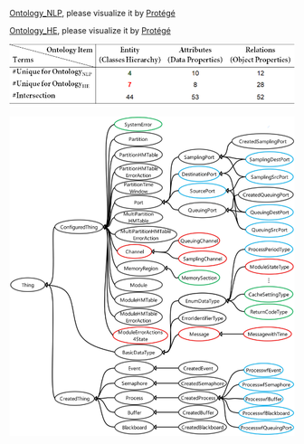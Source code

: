 [Ontology_NLP](https://github.com/luomou97/NLP_for_ARINC653/blob/main/Ontology/ARINC653Ontology_ExtractByNLP.owl), please visualize it by [Protégé](https://www.google.com/url?q=https%3A%2F%2Fprotege.stanford.edu%2F&sa=D)

[Ontology_HE](https://github.com/luomou97/NLP_for_ARINC653/blob/main/Ontology/ARINC653Ontology_InducedByProfessor.owl), please visualize it by [Protégé](https://www.google.com/url?q=https%3A%2F%2Fprotege.stanford.edu%2F&sa=D)

![image](https://github.com/luomou97/NLP_for_ARINC653/blob/main/Ontology/Ontology%20Statistics2.jpg)

![image](https://github.com/luomou97/NLP_for_ARINC653/blob/main/Ontology/Ontology.jpg)
